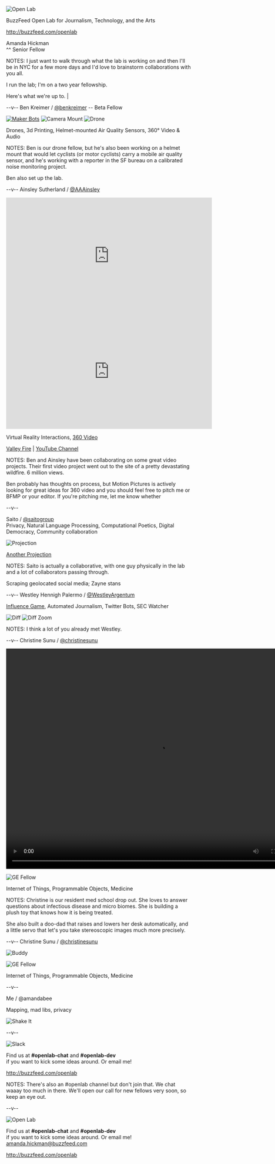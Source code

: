
![Open Lab](../imgs/buzzfeed/400x400.png "BuzzFeed Open Lab")

BuzzFeed Open Lab for Journalism, Technology, and the Arts  

<http://buzzfeed.com/openlab>

Amanda Hickman <br />
^^ Senior Fellow

NOTES:
I just want to walk through what the lab is working on and then I'll be in NYC for a few more days and I'd love to brainstorm collaborations with you all.

I run the lab; I'm on a two year fellowship.

Here's what we're up to. |

--v--
Ben Kreimer / [@benkreimer](http://twitter.com/benkreimer) -- Beta Fellow

[![Maker Bots](../imgs/buzzfeed/3d_printers-sm.jpg "Our Maker Gear and our Lulz Bot")](http://www.buzzfeed.com/benkreimer/3d-printer-review) ![Camera Mount](../imgs/buzzfeed/360_camera-sm.jpg) ![Drone](../imgs/buzzfeed/drone-sm.jpg)

Drones, 3d Printing, Helmet-mounted Air Quality Sensors, 360° Video & Audio

NOTES:
Ben is our drone fellow, but he's also been working on a helmet mount that would let cyclists (or motor cyclists) carry a mobile air quality sensor, and he's working with a reporter in the SF bureau on a calibrated noise monitoring project.

Ben also set up the lab.


--v--
Ainsley Sutherland / [@AAAinsley](http://twitter.com/AAAinsley)

<iframe width="560" height="315" src="https://www.youtube.com/embed/tHPejMRHTGc" frameborder="0" allowfullscreen></iframe>  <iframe width="560" height="315" src="https://www.youtube.com/embed/tdi8TAgMPR0" frameborder="0" allowfullscreen></iframe>

Virtual Reality Interactions, [360 Video](https://www.facebook.com/video.php?v=886303471490630)


[Valley Fire](https://www.facebook.com/BuzzFeedVideo/videos/1869492456524961/?fref=nf) | [YouTube Channel](https://www.youtube.com/channel/UCM8QPN7MZVldDfKv-bVTdEQ)


NOTES:
Ben and Ainsley have been collaborating on some great video projects. Their first video project went out to the site of a pretty devastating wildfire. 6 million views.

Ben probably has thoughts on process, but Motion Pictures is actively looking for great ideas for 360 video and you should feel free to pitch me or BFMP or your editor. If you're pitching me, let me know whether

--v--

Saito / [@saitogroup](https://twitter.com/SaitoGroup) <br /> Privacy, Natural Language Processing, Computational Poetics, Digital Democracy, Community collaboration

 ![Projection](../imgs/buzzfeed/saito_01.jpg)


[Another Projection](https://www.instagram.com/p/_f5JO-CuAY/?taken-by=saitogroup)

NOTES:
Saito is actually a collaborative, with one guy physically in the lab and a lot of collaborators passing through.

Scraping geolocated social media; Zayne stans




--v--
Westley Hennigh Palermo / [@WestleyArgentum](https://twitter.com/WestleyArgentum)

[Influence Game](http://influencegame.io/#/team-builder), Automated Journalism, Twitter Bots, SEC Watcher

![Diff](../imgs/buzzfeed/edgar_diff366.png)
![Diff Zoom](../imgs/buzzfeed/edgar_zoom.png)

NOTES:
I think a lot of you already met Westley.

--v--
Christine Sunu  / [@christinesunu](http://twitter.com/christinesunu)

<video controls="controls" width="800" height="600" name="Squeeze Buddy" src="../imgs/buzzfeed/SecondSqueeze.ogg"></video>

![GE Fellow](../imgs/buzzfeed/ge.png "In Partnership with GE")

Internet of Things, Programmable Objects, Medicine

NOTES:
Christine is our resident med school drop out. She loves to answer questions about infectious disease and micro biomes. She is building a plush toy that knows how it is being treated.

She also built a doo-dad that raises and lowers her desk automatically, and a little servo that let's you take stereoscopic images much more precisely.

--v--
Christine Sunu  / [@christinesunu](http://twitter.com/christinesunu)

![Buddy](../imgs/buzzfeed/SecondSqueeze_88.png)

![GE Fellow](../imgs/buzzfeed/ge.png "In Partnership with GE")

Internet of Things, Programmable Objects, Medicine

--v--

Me / @amandabee

Mapping, mad libs, privacy

![Shake It](../../2015/imgs/dancer.gif)

--v--

![Slack](../imgs/buzzfeed/slack.png "Slack Logo")

 Find us at **#openlab-chat** and **#openlab-dev**<br /> if you want to kick some ideas around. Or email me!

<http://buzzfeed.com/openlab>



NOTES:
There's also an #openlab channel but don't join that. We chat waaay too much in there. We'll open our call for new fellows very soon, so keep an eye out.

--v--


![Open Lab](../imgs/buzzfeed/400x400.png "BuzzFeed Open Lab")

Find us at **#openlab-chat** and **#openlab-dev**<br /> if you want to kick some ideas around. Or email me! <amanda.hickman@buzzfeed.com>

<http://buzzfeed.com/openlab>
